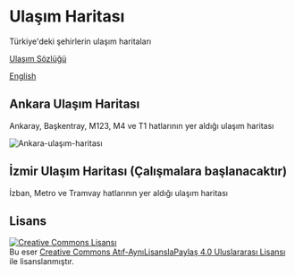 # Ulaşım Haritası

Türkiye'deki şehirlerin ulaşım haritaları

[Ulaşım Sözlüğü](https://github.com/farukbrgl/transit-map/blob/master/trasit_dictionary.md)

[English](https://github.com/farukbrgl/transit-map/blob/master/README_en.md)

## Ankara Ulaşım Haritası

Ankaray, Başkentray, M123, M4 ve T1 hatlarının yer aldığı ulaşım haritası

![Ankara-ulaşım-haritası](https://github.com/farukbrgl/transit-map/raw/master/ankara/%C5%9Eematik.png)

## İzmir Ulaşım Haritası (Çalışmalara başlanacaktır)

İzban, Metro ve Tramvay hatlarının yer aldığı ulaşım haritası

<!-- ![Ankara-ulaşım-haritası](https://github.com/farukbrgl/transit-map/raw/master/ankara/%C5%9Eematik.png) -->

## Lisans

<a rel="license" href="http://creativecommons.org/licenses/by-sa/4.0/"><img alt="Creative Commons Lisansı" style="border-width:0" src="https://i.creativecommons.org/l/by-sa/4.0/80x15.png" /></a><br />Bu eser <a rel="license" href="http://creativecommons.org/licenses/by-sa/4.0/"> Creative Commons Atıf-AynıLisanslaPaylaş 4.0 Uluslararası Lisansı</a> ile lisanslanmıştır.
